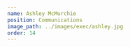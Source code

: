 ```yaml
---
name: Ashley McMurchie
position: Communications
image_path: ../images/exec/ashley.jpg
order: 14
---
```

